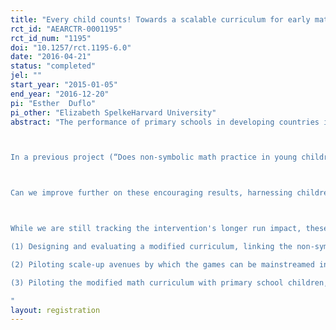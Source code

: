 ```yaml
---
title: "Every child counts! Towards a scalable curriculum for early mathematics. "
rct_id: "AEARCTR-0001195"
rct_id_num: "1195"
doi: "10.1257/rct.1195-6.0"
date: "2016-04-21"
status: "completed"
jel: ""
start_year: "2015-01-05"
end_year: "2016-12-20"
pi: "Esther  Duflo"
pi_other: "Elizabeth SpelkeHarvard University"
abstract: "The performance of primary schools in developing countries is weak, especially for the poor.  This can be partly attributed to initial differences, which are later magnified by the school system (Banerjee & Duflo, 2011). The massive expansion in school attendance in developing countries has not been matched by increases in school achievement for the poor. In India, 75% of children in grade five cannot perform simple arithmetic and 53% cannot read a grade-two level paragraph (ASER: Pratham, 2013). Because poor children have especially weak preparation for school but strong non-symbolic numerical and geometrical abilities (Spelke, 2011), preschool is a promising time to intervene, with little established curricula. Yet, there is little evidence on effective school-readiness curricula for poor children. Another window of opportunity is the early grades of primary school where laboratory experiments show synergistic effects between school math learning and activities that exercise early numerical abilities (Hyde et al., 2014). There is tremendous interest in the government of India to engage with that level.

In a previous project (“Does non-symbolic math practice in young children improve symbolic mathematics ability later in life? (A pilot study)”, COUHES #1212005420) funded by UBS Optimus Foundation, we developed and evaluated with a RCT run in over 200 preschools in the slums of New Delhi) game-based preschool curriculum designed to enhance children's core numerical and geometric abilities. The short run impact of the curriculum was extremely encouraging: A summary measure of mathematical ability increased by 0.23 standard deviations. Therefore we see that it is possible to significantly enhance preschool non-symbolic math skills in realistic field conditions through games inspired by research in psychology.  We also detected improvements in spatial and numerical language.  In contrast, children showed no gains in symbolic arithmetic abilities in the short run, perhaps because their formal education had not yet begun. 

Can we improve further on these encouraging results, harnessing children’s innate capacities at the foundations of mathematics to give preschool children the skills and confidence to succeed in school? Can we extend our curriculum to enhance children's math learning in primary school?  Finally, can we make our interventions “robust” enough to be implemented at scale in pre-schools and in the early grades of primary education?

While we are still tracking the intervention's longer run impact, these promising results encourage us to think about potential improvements to the curriculum to amplify its effectiveness, changes in its implementation so that the program can be scaled up, and expansion of its reach to enhance children's math learning in primary school. These aims motivate work in three directions: 
(1) Designing and evaluating a modified curriculum, linking the non-symbolic games to the symbol systems of elementary school mathematics.  A new RCT would test its effectiveness against both the original games and Pratham's standard preschool curriculum.
(2) Piloting scale-up avenues by which the games can be mainstreamed in Pratham preschools, in government child care centers, and in other settings.  
(3) Piloting the modified math curriculum with primary school children, with the aim of preparing for a new RCT. 
"
layout: registration
---
```


